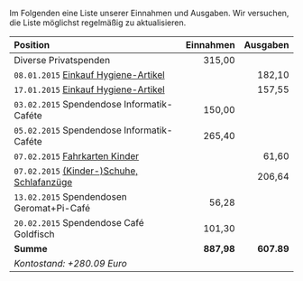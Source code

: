Im Folgenden eine Liste unserer Einnahmen und Ausgaben. Wir versuchen, die Liste möglichst regelmäßig zu aktualisieren.

| Position                                                | Einnahmen  | Ausgaben   |
|:------------------------------------------------------- | ----------:| ----------:|
| Diverse Privatspenden                                   |   315,00   |            |
| `08.01.2015` [Einkauf Hygiene-Artikel](bon1.png)        |            |   182,10   |
| `17.01.2015` [Einkauf Hygiene-Artikel](bon2.png)        |            |   157,55   |
| `03.02.2015` Spendendose Informatik-Caféte              |   150,00   |            |
| `05.02.2015` Spendendose Informatik-Caféte              |   265,40   |            |
| `07.02.2015` [Fahrkarten Kinder](bon3.png)              |            |    61,60   |
| `07.02.2015` [(Kinder-)Schuhe, Schlafanzüge](bon4.png)  |            |   206,64   |
| `13.02.2015` Spendendosen Geromat+Pi-Café             |    56,28   |            |
| `20.02.2015` Spendendose Café Goldfisch                 |   101,30   |            |
| **Summe**                                               | **887,98** | **607.89** |
| *Kontostand:  +280.09 Euro*                             |            |            |

